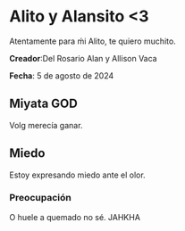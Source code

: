 # Alito y Alansito <3 

Atentamente para ḿi Alito, te quiero muchito. 

**Creador**:Del Rosario Alan y Allison Vaca

**Fecha**: 5 de agosto de 2024

## Miyata GOD

Volg merecía ganar. 

## Miedo

Estoy expresando miedo ante el olor. 

### Preocupación

O huele a quemado no sé. JAHKHA
